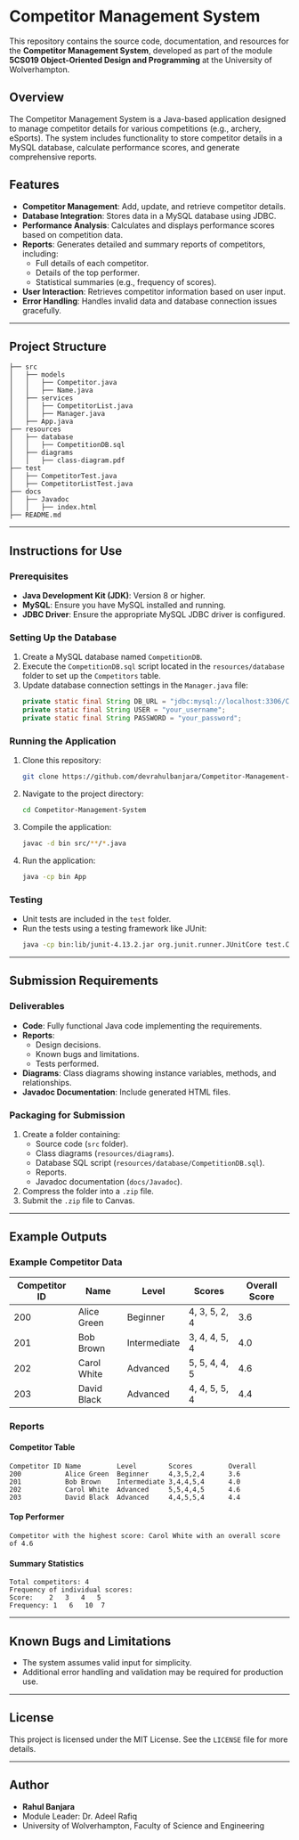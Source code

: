 # Competitor Management System

This repository contains the source code, documentation, and resources for the **Competitor Management System**, developed as part of the module **5CS019 Object-Oriented Design and Programming** at the University of Wolverhampton.

## Overview
The Competitor Management System is a Java-based application designed to manage competitor details for various competitions (e.g., archery, eSports). The system includes functionality to store competitor details in a MySQL database, calculate performance scores, and generate comprehensive reports.

## Features
- **Competitor Management**: Add, update, and retrieve competitor details.
- **Database Integration**: Stores data in a MySQL database using JDBC.
- **Performance Analysis**: Calculates and displays performance scores based on competition data.
- **Reports**: Generates detailed and summary reports of competitors, including:
  - Full details of each competitor.
  - Details of the top performer.
  - Statistical summaries (e.g., frequency of scores).
- **User Interaction**: Retrieves competitor information based on user input.
- **Error Handling**: Handles invalid data and database connection issues gracefully.

---

## Project Structure

```plaintext
├── src
│   ├── models
│   │   ├── Competitor.java
│   │   ├── Name.java
│   ├── services
│   │   ├── CompetitorList.java
│   │   ├── Manager.java
│   ├── App.java
├── resources
│   ├── database
│   │   ├── CompetitionDB.sql
│   ├── diagrams
│   │   ├── class-diagram.pdf
├── test
│   ├── CompetitorTest.java
│   ├── CompetitorListTest.java
├── docs
│   ├── Javadoc
│   │   ├── index.html
├── README.md
```

---

## Instructions for Use

### Prerequisites
- **Java Development Kit (JDK)**: Version 8 or higher.
- **MySQL**: Ensure you have MySQL installed and running.
- **JDBC Driver**: Ensure the appropriate MySQL JDBC driver is configured.

### Setting Up the Database
1. Create a MySQL database named `CompetitionDB`.
2. Execute the `CompetitionDB.sql` script located in the `resources/database` folder to set up the `Competitors` table.
3. Update database connection settings in the `Manager.java` file:
   ```java
   private static final String DB_URL = "jdbc:mysql://localhost:3306/CompetitionDB";
   private static final String USER = "your_username";
   private static final String PASSWORD = "your_password";
   ```

### Running the Application
1. Clone this repository:
   ```bash
   git clone https://github.com/devrahulbanjara/Competitor-Management-System.git
   ```
2. Navigate to the project directory:
   ```bash
   cd Competitor-Management-System
   ```
3. Compile the application:
   ```bash
   javac -d bin src/**/*.java
   ```
4. Run the application:
   ```bash
   java -cp bin App
   ```

### Testing
- Unit tests are included in the `test` folder.
- Run the tests using a testing framework like JUnit:
   ```bash
   java -cp bin:lib/junit-4.13.2.jar org.junit.runner.JUnitCore test.CompetitorTest
   ```

---

## Submission Requirements

### Deliverables
- **Code**: Fully functional Java code implementing the requirements.
- **Reports**:
  - Design decisions.
  - Known bugs and limitations.
  - Tests performed.
- **Diagrams**: Class diagrams showing instance variables, methods, and relationships.
- **Javadoc Documentation**: Include generated HTML files.

### Packaging for Submission
1. Create a folder containing:
   - Source code (`src` folder).
   - Class diagrams (`resources/diagrams`).
   - Database SQL script (`resources/database/CompetitionDB.sql`).
   - Reports.
   - Javadoc documentation (`docs/Javadoc`).
2. Compress the folder into a `.zip` file.
3. Submit the `.zip` file to Canvas.

---

## Example Outputs

### Example Competitor Data
| Competitor ID | Name         | Level         | Scores       | Overall Score |
|---------------|--------------|---------------|--------------|---------------|
| 200           | Alice Green  | Beginner      | 4, 3, 5, 2, 4 | 3.6           |
| 201           | Bob Brown    | Intermediate  | 3, 4, 4, 5, 4 | 4.0           |
| 202           | Carol White  | Advanced      | 5, 5, 4, 4, 5 | 4.6           |
| 203           | David Black  | Advanced      | 4, 4, 5, 5, 4 | 4.4           |

### Reports
#### Competitor Table
```
Competitor ID Name         Level        Scores         Overall
200           Alice Green  Beginner     4,3,5,2,4      3.6
201           Bob Brown    Intermediate 3,4,4,5,4      4.0
202           Carol White  Advanced     5,5,4,4,5      4.6
203           David Black  Advanced     4,4,5,5,4      4.4
```
#### Top Performer
```
Competitor with the highest score: Carol White with an overall score of 4.6
```
#### Summary Statistics
```
Total competitors: 4
Frequency of individual scores:
Score:    2   3   4   5
Frequency: 1   6   10  7
```

---

## Known Bugs and Limitations
- The system assumes valid input for simplicity.
- Additional error handling and validation may be required for production use.

---

## License
This project is licensed under the MIT License. See the `LICENSE` file for more details.

---

## Author
- **Rahul Banjara**
- Module Leader: Dr. Adeel Rafiq
- University of Wolverhampton, Faculty of Science and Engineering
